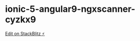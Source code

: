 # ionic-5-angular9-ngxscanner-cyzkx9

[Edit on StackBlitz ⚡️](https://stackblitz.com/edit/ionic-5-angular9-ngxscanner-cyzkx9)
